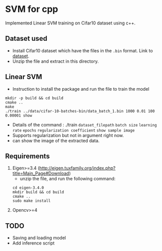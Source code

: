 # SVM for cpp
Implemented Linear SVM training on Cifar10 dataset using c++.

## Dataset used
* Install Cifar10 dataset which have the files in the `.bin` format. Link to [dataset](https://www.cs.toronto.edu/~kriz/cifar-100-binary.tar.gz).
* Unzip the file and extract in this directory.

## Linear SVM
* Instruction to install the package and run the file to train the model

```
mkdir -p build && cd build
cmake ..
make
./train ../data/cifar-10-batches-bin/data_batch_1.bin 1000 0.01 100 0.00001 show  
```

* Details of the command : ./train `dataset_filepath` `batch size` `learning rate` `epochs` `regularization coefficient` `show sample image`
* Supports regularization but not in argument right now.
* can show the image of the extracted data.

## Requirements
1. Eigen>=3.4 (http://eigen.tuxfamily.org/index.php?title=Main_Page#Download)
    - unzip the file, and run the following command:
    ```
    cd eigen-3.4.0
    mkdir build && cd build
    cmake ..
    sudo make install
    ```
2. Opencv>=4

## TODO
* Saving and loading model
* Add inference script